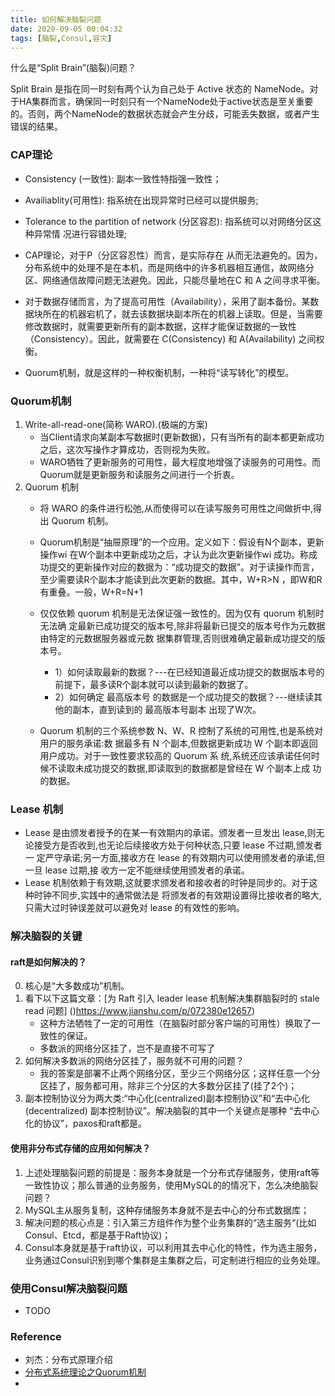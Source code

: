 ```yaml
---
title: 如何解决脑裂问题
date: 2020-09-05 00:04:32
tags: [脑裂,Consul,容灾]
---
```


什么是“Split Brain”(脑裂)问题？

Split Brain 是指在同一时刻有两个认为自己处于 Active 状态的 NameNode。对于HA集群而言，确保同一时刻只有一个NameNode处于active状态是至关重要的。否则，两个NameNode的数据状态就会产生分歧，可能丢失数据，或者产生错误的结果。

### CAP理论
- Consistency (一致性): 副本一致性特指强一致性；
- Availiablity(可用性): 指系统在出现异常时已经可以提供服务;
- Tolerance to the partition of network (分区容忍): 指系统可以对网络分区这种异常情 况进行容错处理;

- CAP理论，对于P（分区容忍性）而言，是实际存在 从而无法避免的。因为，分布系统中的处理不是在本机，而是网络中的许多机器相互通信，故网络分区、网络通信故障问题无法避免。因此，只能尽量地在C 和 A 之间寻求平衡。
- 对于数据存储而言，为了提高可用性（Availability），采用了副本备份。某数据块所在的机器宕机了，就去该数据块副本所在的机器上读取。但是，当需要修改数据时，就需要更新所有的副本数据，这样才能保证数据的一致性（Consistency）。因此，就需要在 C(Consistency) 和 A(Availability) 之间权衡。
- Quorum机制，就是这样的一种权衡机制，一种将“读写转化”的模型。

### Quorum机制
1. Write-all-read-one(简称 WARO).(极端的方案)
    - 当Client请求向某副本写数据时(更新数据)，只有当所有的副本都更新成功之后，这次写操作才算成功，否则视为失败。
    - WARO牺牲了更新服务的可用性，最大程度地增强了读服务的可用性。而Quorum就是更新服务和读服务之间进行一个折衷。
2. Quorum 机制
    - 将 WARO 的条件进行松弛,从而使得可以在读写服务可用性之间做折中,得出 Quorum 机制。
    - Quorum机制是“抽屉原理”的一个应用。定义如下：假设有N个副本，更新操作wi 在W个副本中更新成功之后，才认为此次更新操作wi 成功。称成功提交的更新操作对应的数据为：“成功提交的数据”。对于读操作而言，至少需要读R个副本才能读到此次更新的数据。其中，W+R>N ，即W和R有重叠。一般，W+R=N+1
    - 仅仅依赖 quorum 机制是无法保证强一致性的。因为仅有 quorum 机制时无法确 定最新已成功提交的版本号,除非将最新已提交的版本号作为元数据由特定的元数据服务器或元数 据集群管理,否则很难确定最新成功提交的版本号。
    	+ 1）如何读取最新的数据？---在已经知道最近成功提交的数据版本号的前提下，最多读R个副本就可以读到最新的数据了。
  		+ 2）如何确定 最高版本号 的数据是一个成功提交的数据？---继续读其他的副本，直到读到的 最高版本号副本 出现了W次。

    - Quorum 机制的三个系统参数 N、W、R 控制了系统的可用性,也是系统对用户的服务承诺:数 据最多有 N 个副本,但数据更新成功 W 个副本即返回用户成功。对于一致性要求较高的 Quorum 系 统,系统还应该承诺任何时候不读取未成功提交的数据,即读取到的数据都是曾经在 W 个副本上成 功的数据。

### Lease 机制     
+ Lease 是由颁发者授予的在某一有效期内的承诺。颁发者一旦发出 lease,则无论接受方是否收到,也无论后续接收方处于何种状态,只要 lease 不过期,颁发者一 定严守承诺;另一方面,接收方在 lease 的有效期内可以使用颁发者的承诺,但一旦 lease 过期,接 收方一定不能继续使用颁发者的承诺。
+ Lease 机制依赖于有效期,这就要求颁发者和接收者的时钟是同步的。对于这种时钟不同步,实践中的通常做法是 将颁发者的有效期设置得比接收者的略大,只需大过时钟误差就可以避免对 lease 的有效性的影响。

### 解决脑裂的关键

#### raft是如何解决的？
0. 核心是“大多数成功”机制。
1. 看下以下这篇文章：[为 Raft 引入 leader lease 机制解决集群脑裂时的 stale read 问题] ()https://www.jianshu.com/p/072380e12657)
	- 这种方法牺牲了一定的可用性（在脑裂时部分客户端的可用性）换取了一致性的保证。
	- 多数派的网络分区挂了，岂不是直接不可写了 
2. 如何解决多数派的网络分区挂了，服务就不可用的问题？
	- 我的答案是部署不止两个网络分区，至少三个网络分区；这样任意一个分区挂了，服务都可用，除非三个分区的大多数分区挂了(挂了2个)；
3. 副本控制协议分为两大类:“中心化(centralized)副本控制协议”和“去中心化(decentralized) 副本控制协议”。解决脑裂的其中一个关键点是哪种 “去中心化的协议”，paxos和raft都是。

#### 使用非分布式存储的应用如何解决？
1. 上述处理脑裂问题的前提是：服务本身就是一个分布式存储服务，使用raft等一致性协议；那么普通的业务服务，使用MySQL的的情况下，怎么决绝脑裂问题？
2. MySQL主从服务复制，这种存储服务本身就不是去中心的分布式数据库；
3. 解决问题的核心点是：引入第三方组件作为整个业务集群的“选主服务“(比如Consul、Etcd，都是基于Raft协议)；
4. Consul本身就是基于raft协议，可以利用其去中心化的特性，作为选主服务，业务通过Consul识别到哪个集群是主集群之后，可定制进行相应的业务处理。

### 使用Consul解决脑裂问题
+ TODO

### Reference
+ 刘杰：分布式原理介绍
+ [分布式系统理论之Quorum机制](https://www.cnblogs.com/hapjin/p/5626889.html)
+ 